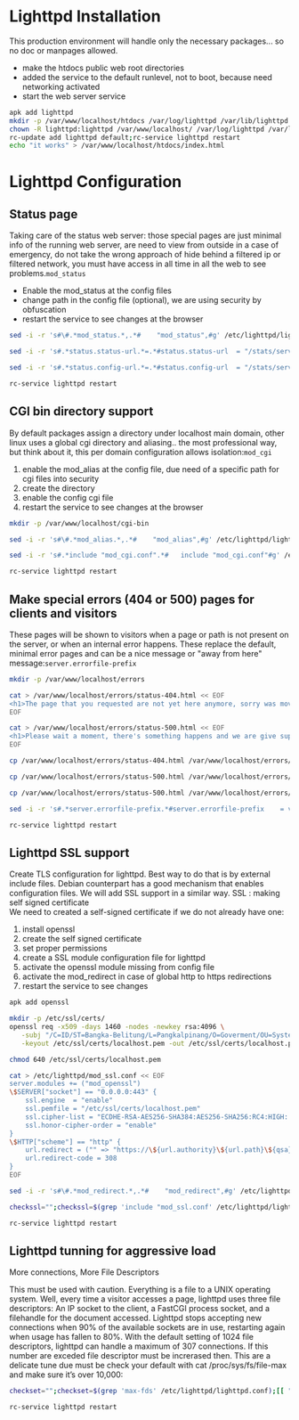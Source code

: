 # Lighttpd Installation
This production environment will handle only the necessary packages... so no doc or manpages allowed.
- make the htdocs public web root directories
- added the service to the default runlevel, not to boot, because need networking activated
- start the web server service
```sh
apk add lighttpd
mkdir -p /var/www/localhost/htdocs /var/log/lighttpd /var/lib/lighttpd
chown -R lighttpd:lighttpd /var/www/localhost/ /var/log/lighttpd /var/lib/lighttpd 
rc-update add lighttpd default;rc-service lighttpd restart
echo "it works" > /var/www/localhost/htdocs/index.html
```
# Lighttpd Configuration
## Status page
Taking care of the status web server: those special pages are just minimal info of the running web server, are need to view from outside in a case of emergency, do not take the wrong approach of hide behind a filtered ip or filtered network, you must have access in all time in all the web to see problems.`mod_status`
- Enable the mod_status at the config files
- change path in the config file (optional), we are using security by obfuscation
- restart the service to see changes at the browser
```sh
sed -i -r 's#\#.*mod_status.*,.*#    "mod_status",#g' /etc/lighttpd/lighttpd.conf

sed -i -r 's#.*status.status-url.*=.*#status.status-url  = "/stats/server-status"#g' /etc/lighttpd/lighttpd.conf

sed -i -r 's#.*status.config-url.*=.*#status.config-url  = "/stats/server-config"#g' /etc/lighttpd/lighttpd.conf

rc-service lighttpd restart
```

## CGI bin directory support
By default packages assign a directory under localhost main domain, other linux uses a global cgi directory and aliasing.. the most professional way, but think about it, this per domain configuration allows isolation:`mod_cgi`
1. enable the mod_alias at the config file, due need of a specific path for cgi files into security
2. create the directory
3. enable the config cgi file
4. restart the service to see changes at the browser
```sh
mkdir -p /var/www/localhost/cgi-bin

sed -i -r 's#\#.*mod_alias.*,.*#    "mod_alias",#g' /etc/lighttpd/lighttpd.conf

sed -i -r 's#.*include "mod_cgi.conf".*#   include "mod_cgi.conf"#g' /etc/lighttpd/lighttpd.conf

rc-service lighttpd restart
```
## Make special errors (404 or 500) pages for clients and visitors
These pages will be shown to visitors when a page or path is not present on the server, or when an internal error happens. These replace the default, minimal error pages and can be a nice message or "away from here" message:`server.errorfile-prefix`
```sh
mkdir -p /var/www/localhost/errors

cat > /var/www/localhost/errors/status-404.html << EOF
<h1>The page that you requested are not yet here anymore, sorry was moved or updated, search or visit another one</h1>
EOF

cat > /var/www/localhost/errors/status-500.html << EOF
<h1>Please wait a moment, there's something happens and we are give support maintenance right now to resolve</h1>
EOF

cp /var/www/localhost/errors/status-404.html /var/www/localhost/errors/status-403.html

cp /var/www/localhost/errors/status-500.html /var/www/localhost/errors/status-501.html

cp /var/www/localhost/errors/status-500.html /var/www/localhost/errors/status-503.html

sed -i -r 's#.*server.errorfile-prefix.*#server.errorfile-prefix    = var.basedir + "/errors/status-"#g' /etc/lighttpd/lighttpd.conf

rc-service lighttpd restart
``` 
## Lighttpd SSL support
Create TLS configuration for lighttpd. Best way to do that is by external include files. Debian counterpart has a good mechanism that enables configuration files. We will add SSL support in a similar way.
SSL : making self signed certificate</br>
We need to created a self-signed certificate if we do not already have one:
1. install openssl
2. create the self signed certificate
3. set proper permissions
4. create a SSL module configuration file for lighttpd
5. activate the openssl module missing from config file
6. activate the mod_redirect in case of global http to https redirections
7. restart the service to see changes
```sh
apk add openssl

mkdir -p /etc/ssl/certs/
openssl req -x509 -days 1460 -nodes -newkey rsa:4096 \
   -subj "/C=ID/ST=Bangka-Belitung/L=Pangkalpinang/O=Goverment/OU=Systemas:DISKOMINFO/CN=localhost" \
   -keyout /etc/ssl/certs/localhost.pem -out /etc/ssl/certs/localhost.pem

chmod 640 /etc/ssl/certs/localhost.pem

cat > /etc/lighttpd/mod_ssl.conf << EOF
server.modules += ("mod_openssl")
\$SERVER["socket"] == "0.0.0.0:443" {
    ssl.engine  = "enable"
    ssl.pemfile = "/etc/ssl/certs/localhost.pem"
    ssl.cipher-list = "ECDHE-RSA-AES256-SHA384:AES256-SHA256:RC4:HIGH:!MD5:!aNULL:!EDH:!AESGCM"
    ssl.honor-cipher-order = "enable"
}
\$HTTP["scheme"] == "http" {
    url.redirect = ("" => "https://\${url.authority}\${url.path}\${qsa}")
    url.redirect-code = 308
}
EOF

sed -i -r 's#\#.*mod_redirect.*,.*#    "mod_redirect",#g' /etc/lighttpd/lighttpd.conf

checkssl="";checkssl=$(grep 'include "mod_ssl.conf' /etc/lighttpd/lighttpd.conf);[[ "$checkssl" != "" ]] && echo listo || sed -i -r 's#.*include "mime-types.conf".*#include "mime-types.conf"\ninclude "mod_ssl.conf"#g' /etc/lighttpd/lighttpd.conf

rc-service lighttpd restart
```
## Lighttpd tunning for aggressive load
More connections, More File Descriptors

This must be used with caution. Everything is a file to a UNIX operating system. Well, every time a visitor accesses a page, lighttpd uses three file descriptors: An IP socket to the client, a FastCGI process socket, and a filehandle for the document accessed. Lighttpd stops accepting new connections when 90% of the available sockets are in use, restarting again when usage has fallen to 80%. With the default setting of 1024 file descriptors, lighttpd can handle a maximum of 307 connections. If this number are exceded file descriptor must be increrased then. This are a delicate tune due must be check your default with cat /proc/sys/fs/file-max and make sure it’s over 10,000: 
```sh
checkset="";checkset=$(grep 'max-fds' /etc/lighttpd/lighttpd.conf);[[ "$checkset" != "" ]] && echo listo || sed -i -r 's#server settings.*#server settings\nserver.max-fds = 2048\n#g' /etc/lighttpd/lighttpd.conf

rc-service lighttpd restart
```